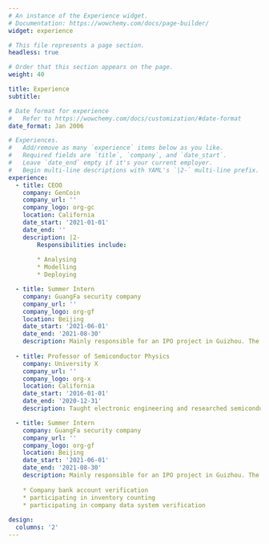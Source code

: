 ```yaml
---
# An instance of the Experience widget.
# Documentation: https://wowchemy.com/docs/page-builder/
widget: experience

# This file represents a page section.
headless: true

# Order that this section appears on the page.
weight: 40

title: Experience
subtitle:

# Date format for experience
#   Refer to https://wowchemy.com/docs/customization/#date-format
date_format: Jan 2006

# Experiences.
#   Add/remove as many `experience` items below as you like.
#   Required fields are `title`, `company`, and `date_start`.
#   Leave `date_end` empty if it's your current employer.
#   Begin multi-line descriptions with YAML's `|2-` multi-line prefix.
experience:
  - title: CEOO
    company: GenCoin
    company_url: ''
    company_logo: org-gc
    location: California
    date_start: '2021-01-01'
    date_end: ''
    description: |2-
        Responsibilities include:
        
        * Analysing
        * Modelling
        * Deploying

  - title: Summer Intern
    company: GuangFa security company
    company_url: ''
    company_logo: org-gf
    location: Beijing
    date_start: '2021-06-01'
    date_end: '2021-08-30'
    description: Mainly responsible for an IPO project in Guizhou. The main work content includes: 
        
  - title: Professor of Semiconductor Physics
    company: University X
    company_url: ''
    company_logo: org-x
    location: California
    date_start: '2016-01-01'
    date_end: '2020-12-31'
    description: Taught electronic engineering and researched semiconductor physics.

  - title: Summer Intern
    company: GuangFa security company
    company_url: ''
    company_logo: org-gf
    location: Beijing
    date_start: '2021-06-01'
    date_end: '2021-08-30'
    description: Mainly responsible for an IPO project in Guizhou. The main work content includes: 
    
    * Company bank account verification
    * participating in inventory counting
    * participating in company data system verification
    
design:
  columns: '2'
---
```

